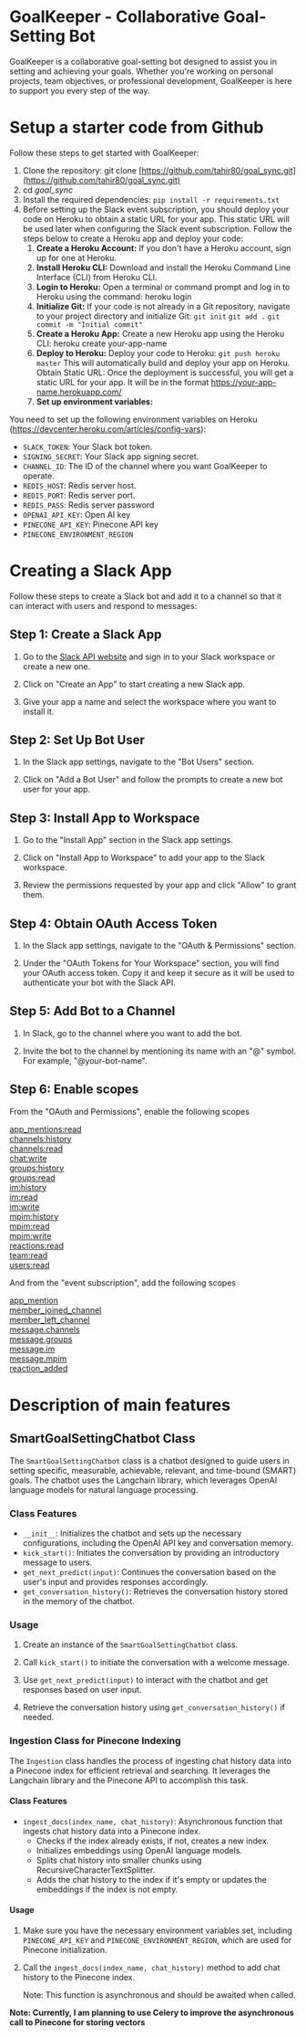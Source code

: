 # GoalKeeper - Collaborative Goal-Setting Bot

GoalKeeper is a collaborative goal-setting bot designed to assist you in setting and achieving your goals. Whether you're working on personal projects, team objectives, or professional development, GoalKeeper is here to support you every step of the way.



# Setup a starter code from Github

Follow these steps to get started with GoalKeeper:

1. Clone the repository: git clone [https://github.com/tahir80/goal_sync.git](https://github.com/tahir80/goal_sync.git)
2. cd *goal_sync*
3. Install the required dependencies: `pip install -r requirements.txt`
4. Before setting up the Slack event subscription, you should deploy your code on Heroku to obtain a static URL for your app. This static URL will be used later when configuring the Slack event subscription. Follow the steps below to create a Heroku app and deploy your code:
   1. **Create a Heroku Account:** If you don't have a Heroku account, sign up for one at Heroku.
   2. **Install Heroku CLI:** Download and install the Heroku Command Line Interface (CLI) from Heroku CLI.
   3. **Login to Heroku:** Open a terminal or command prompt and log in to Heroku using the command: heroku login
   4. **Initialize Git:** If your code is not already in a Git repository, navigate to your project directory and initialize Git: `git init`
`git add .`
`git commit -m "Initial commit"`
   5. **Create a Heroku App:** Create a new Heroku app using the Heroku CLI: heroku create your-app-name
   6. **Deploy to Heroku:** Deploy your code to Heroku: `git push heroku master` This will automatically build and deploy your app on Heroku. Obtain Static URL: Once the deployment is successful, you will get a static URL for your app. It will be in the format https://your-app-name.herokuapp.com/
   7. **Set up environment variables:**

You need to set up the following environment variables on Heroku (https://devcenter.heroku.com/articles/config-vars):

- `SLACK_TOKEN`: Your Slack bot token.
- `SIGNING_SECRET`: Your Slack app signing secret.
- `CHANNEL_ID`: The ID of the channel where you want GoalKeeper to operate.
- `REDIS_HOST`: Redis server host.
- `REDIS_PORT`: Redis server port.
- `REDIS_PASS`: Redis server password
- `OPENAI_API_KEY`: Open AI key
- `PINECONE_API_KEY`: Pinecone API key
- `PINECONE_ENVIRONMENT_REGION`

# Creating a Slack App


Follow these steps to create a Slack bot and add it to a channel so that it can interact with users and respond to messages:

## Step 1: Create a Slack App

1. Go to the [Slack API website](https://api.slack.com/apps) and sign in to your Slack workspace or create a new one.

2. Click on "Create an App" to start creating a new Slack app.

3. Give your app a name and select the workspace where you want to install it.

## Step 2: Set Up Bot User

1. In the Slack app settings, navigate to the "Bot Users" section.

2. Click on "Add a Bot User" and follow the prompts to create a new bot user for your app.

## Step 3: Install App to Workspace

1. Go to the "Install App" section in the Slack app settings.

2. Click on "Install App to Workspace" to add your app to the Slack workspace.

3. Review the permissions requested by your app and click "Allow" to grant them.

## Step 4: Obtain OAuth Access Token

1. In the Slack app settings, navigate to the "OAuth & Permissions" section.

2. Under the "OAuth Tokens for Your Workspace" section, you will find your OAuth access token. Copy it and keep it secure as it will be used to authenticate your bot with the Slack API.

## Step 5: Add Bot to a Channel

1. In Slack, go to the channel where you want to add the bot.

2. Invite the bot to the channel by mentioning its name with an "@" symbol. For example, "@your-bot-name".

## Step 6: Enable scopes
From the "OAuth and Permissions", enable the following scopes

[app_mentions:read](https://api.slack.com/scopes/app_mentions:read)  
[channels:history](https://api.slack.com/scopes/channels:history)  
[channels:read](https://api.slack.com/scopes/channels:read)  
[chat:write](https://api.slack.com/scopes/chat:write)  
[groups:history](https://api.slack.com/scopes/groups:history)  
[groups:read](https://api.slack.com/scopes/groups:read)  
[im:history](https://api.slack.com/scopes/im:history)  
[im:read](https://api.slack.com/scopes/im:read)  
[im:write](https://api.slack.com/scopes/im:write)  
[mpim:history](https://api.slack.com/scopes/mpim:history)  
[mpim:read](https://api.slack.com/scopes/mpim:read)  
[mpim:write](https://api.slack.com/scopes/mpim:write)  
[reactions:read](https://api.slack.com/scopes/reactions:read)  
[team:read](https://api.slack.com/scopes/team:read)  
[users:read](https://api.slack.com/scopes/users:read)  

And from the "event subscription", add the following scopes

[app_mention](https://api.slack.com/events/app_mention)  
[member_joined_channel](https://api.slack.com/events/member_joined_channel)  
[member_left_channel](https://api.slack.com/events/member_left_channel)  
[message.channels](https://api.slack.com/events/message.channels)  
[message.groups](https://api.slack.com/events/message.groups)  
[message.im](https://api.slack.com/events/message.im)  
[message.mpim](https://api.slack.com/events/message.mpim)  
[reaction_added](https://api.slack.com/events/reaction_added)  


# Description of main features
## SmartGoalSettingChatbot Class

The `SmartGoalSettingChatbot` class is a chatbot designed to guide users in setting specific, measurable, achievable, relevant, and time-bound (SMART) goals. The chatbot uses the Langchain library, which leverages OpenAI language models for natural language processing.

### Class Features

- `__init__`: Initializes the chatbot and sets up the necessary configurations, including the OpenAI API key and conversation memory.
- `kick_start()`: Initiates the conversation by providing an introductory message to users.
- `get_next_predict(input)`: Continues the conversation based on the user's input and provides responses accordingly.
- `get_conversation_history()`: Retrieves the conversation history stored in the memory of the chatbot.

### Usage

1. Create an instance of the `SmartGoalSettingChatbot` class.

2. Call `kick_start()` to initiate the conversation with a welcome message.

3. Use `get_next_predict(input)` to interact with the chatbot and get responses based on user input.

4. Retrieve the conversation history using `get_conversation_history()` if needed.


### Ingestion Class for Pinecone Indexing

The `Ingestion` class handles the process of ingesting chat history data into a Pinecone index for efficient retrieval and searching. It leverages the Langchain library and the Pinecone API to accomplish this task.

#### Class Features

- `ingest_docs(index_name, chat_history)`: Asynchronous function that ingests chat history data into a Pinecone index.
  - Checks if the index already exists, if not, creates a new index.
  - Initializes embeddings using OpenAI language models.
  - Splits chat history into smaller chunks using RecursiveCharacterTextSplitter.
  - Adds the chat history to the index if it's empty or updates the embeddings if the index is not empty.

#### Usage

1. Make sure you have the necessary environment variables set, including `PINECONE_API_KEY` and `PINECONE_ENVIRONMENT_REGION`, which are used for Pinecone initialization.

2. Call the `ingest_docs(index_name, chat_history)` method to add chat history to the Pinecone index.

   Note: This function is asynchronous and should be awaited when called.

 **Note: Currently, I am planning to use Celery to improve the asynchronous call to Pinecone for storing vectors**



